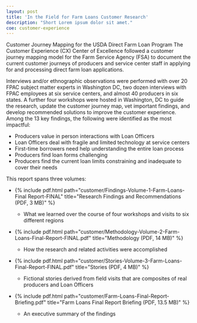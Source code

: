 ```yaml
---
layout: post
title: 'In the Field for Farm Loans Customer Research'
description: "Short Lorem ipsum dolor sit amet."
coe: customer-experience
---
```


Customer Journey Mapping for the USDA Direct Farm Loan Program
The Customer Experience (CX) Center of Excellence followed a customer journey mapping model for the Farm Service Agency (FSA) to document the current customer journeys of producers and service center staff in applying for and processing direct farm loan applications. 

Interviews and/or ethnographic observations were performed with over 20 FPAC subject matter experts in Washington DC, two dozen interviews with FPAC employees at six service centers, and almost 40 producers in six states. A further four workshops were hosted in Washington, DC to guide the research, update the customer journey map, vet important findings, and develop recommended solutions to improve the customer experience.
Among the 13 key findings, the following were identified as the most impactful:
- Producers value in person interactions with Loan Officers
- Loan Officers deal with fragile and limited technology at service centers
- First-time borrowers need help understanding the entire loan process
- Producers find loan forms challenging
- Producers find the current loan limits constraining and inadequate to cover their needs

This report spans three volumes:

- {% include pdf.html path="customer/Findings-Volume-1-Farm-Loans-Final Report-FINAL" title="Research Findings and Recommendations (PDF, 3 MB)" %}
   - What we learned over the course of four workshops and visits to six different regions

- {% include pdf.html path="customer/Methodology-Volume-2-Farm-Loans-Final-Report-FINAL.pdf" title="Methodology (PDF, 14 MB)" %}
   - How the research and related activities were accomplished 

- {% include pdf.html path="customer/Stories-Volume-3-Farm-Loans-Final-Report-FINAL.pdf" title="Stories (PDF, 4 MB)" %}
   - Fictional stories derived from field visits that are composites of real producers and Loan Officers

- {% include pdf.html path="customer/Farm-Loans-Final-Report-Briefing.pdf" title="Farm Loans Final Report Briefing (PDF, 13.5 MB)" %}
   - An executive summary of the findings
